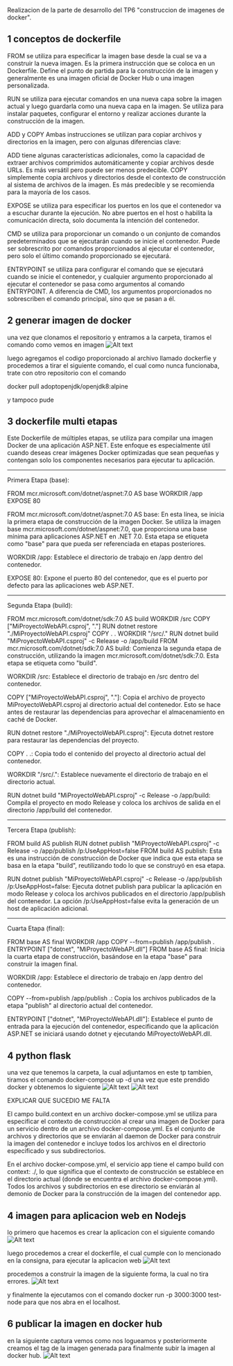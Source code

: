 Realizacion de la parte de desarrollo del TP6 "construccion de imagenes de docker".

## 1 conceptos de dockerfile

FROM
se utiliza para especificar la imagen base desde la cual se va a construir la nueva imagen. Es la primera instrucción que se coloca en un Dockerfile. Define el punto de partida para la construcción de la imagen y generalmente es una imagen oficial de Docker Hub o una imagen personalizada.

RUN
se utiliza para ejecutar comandos en una nueva capa sobre la imagen actual y luego guardarla como una nueva capa en la imagen. Se utiliza para instalar paquetes, configurar el entorno y realizar acciones durante la construcción de la imagen.

ADD y COPY
Ambas instrucciones se utilizan para copiar archivos y directorios en la imagen, pero con algunas diferencias clave:

ADD tiene algunas características adicionales, como la capacidad de extraer archivos comprimidos automáticamente y copiar archivos desde URLs. Es más versátil pero puede ser menos predecible.
COPY simplemente copia archivos y directorios desde el contexto de construcción al sistema de archivos de la imagen. Es más predecible y se recomienda para la mayoría de los casos.

EXPOSE
se utiliza para especificar los puertos en los que el contenedor va a escuchar durante la ejecución. No abre puertos en el host o habilita la comunicación directa, solo documenta la intención del contenedor.

CMD
se utiliza para proporcionar un comando o un conjunto de comandos predeterminados que se ejecutarán cuando se inicie el contenedor. Puede ser sobrescrito por comandos proporcionados al ejecutar el contenedor, pero solo el último comando proporcionado se ejecutará.

ENTRYPOINT
se utiliza para configurar el comando que se ejecutará cuando se inicie el contenedor, y cualquier argumento proporcionado al ejecutar el contenedor se pasa como argumentos al comando ENTRYPOINT. A diferencia de CMD, los argumentos proporcionados no sobrescriben el comando principal, sino que se pasan a él.

## 2 generar imagen de docker
una vez que clonamos el repositorio y entramos a la carpeta, tiramos el comando como vemos en imagen
![Alt text](1.png)

luego agregamos el codigo proporcionado al archivo llamado dockerfie y procedemos a tirar el siguiente comando, el cual como nunca funcionaba, trate con otro repositorio con el comando 

docker pull adoptopenjdk/openjdk8:alpine

y tampoco pude


## 3 dockerfile multi etapas

Este Dockerfile de múltiples etapas, se utiliza para compilar una imagen Docker de una aplicación ASP.NET. Este enfoque es especialmente útil cuando deseas crear imágenes Docker optimizadas que sean pequeñas y contengan solo los componentes necesarios para ejecutar tu aplicación.

-----------------------------------------------------------------------------------
Primera Etapa (base):

FROM mcr.microsoft.com/dotnet/aspnet:7.0 AS base
WORKDIR /app
EXPOSE 80


FROM mcr.microsoft.com/dotnet/aspnet:7.0 AS base: En esta línea, se inicia la primera etapa de construcción de la imagen Docker. Se utiliza la imagen base mcr.microsoft.com/dotnet/aspnet:7.0, que proporciona una base mínima para aplicaciones ASP.NET en .NET 7.0. Esta etapa se etiqueta como "base" para que pueda ser referenciada en etapas posteriores.

WORKDIR /app: Establece el directorio de trabajo en /app dentro del contenedor.

EXPOSE 80: Expone el puerto 80 del contenedor, que es el puerto por defecto para las aplicaciones web ASP.NET.


------------------------------------------------------------------------------
Segunda Etapa (build):


FROM mcr.microsoft.com/dotnet/sdk:7.0 AS build
WORKDIR /src
COPY ["MiProyectoWebAPI.csproj", "."]
RUN dotnet restore "./MiProyectoWebAPI.csproj"
COPY . .
WORKDIR "/src/."
RUN dotnet build "MiProyectoWebAPI.csproj" -c Release -o /app/build
FROM mcr.microsoft.com/dotnet/sdk:7.0 AS build: Comienza la segunda etapa de construcción, utilizando la imagen mcr.microsoft.com/dotnet/sdk:7.0. Esta etapa se etiqueta como "build".

WORKDIR /src: Establece el directorio de trabajo en /src dentro del contenedor.

COPY ["MiProyectoWebAPI.csproj", "."]: Copia el archivo de proyecto MiProyectoWebAPI.csproj al directorio actual del contenedor. Esto se hace antes de restaurar las dependencias para aprovechar el almacenamiento en caché de Docker.

RUN dotnet restore "./MiProyectoWebAPI.csproj": Ejecuta dotnet restore para restaurar las dependencias del proyecto.

COPY . .: Copia todo el contenido del proyecto al directorio actual del contenedor.

WORKDIR "/src/.": Establece nuevamente el directorio de trabajo en el directorio actual.

RUN dotnet build "MiProyectoWebAPI.csproj" -c Release -o /app/build: Compila el proyecto en modo Release y coloca los archivos de salida en el directorio /app/build del contenedor.

--------------------------------------------------------------------------------------
Tercera Etapa (publish):

FROM build AS publish
RUN dotnet publish "MiProyectoWebAPI.csproj" -c Release -o /app/publish /p:UseAppHost=false
FROM build AS publish: Esta es una instrucción de construcción de Docker que indica que esta etapa se basa en la etapa "build", reutilizando todo lo que se construyó en esa etapa.

RUN dotnet publish "MiProyectoWebAPI.csproj" -c Release -o /app/publish /p:UseAppHost=false: Ejecuta dotnet publish para publicar la aplicación en modo Release y coloca los archivos publicados en el directorio /app/publish del contenedor. La opción /p:UseAppHost=false evita la generación de un host de aplicación adicional.

-----------------------------------------------------------------------------------------
Cuarta Etapa (final):
    
FROM base AS final
WORKDIR /app
COPY --from=publish /app/publish .
ENTRYPOINT ["dotnet", "MiProyectoWebAPI.dll"]
FROM base AS final: Inicia la cuarta etapa de construcción, basándose en la etapa "base" para construir la imagen final.

WORKDIR /app: Establece el directorio de trabajo en /app dentro del contenedor.

COPY --from=publish /app/publish .: Copia los archivos publicados de la etapa "publish" al directorio actual del contenedor.

ENTRYPOINT ["dotnet", "MiProyectoWebAPI.dll"]: Establece el punto de entrada para la ejecución del contenedor, especificando que la aplicación ASP.NET se iniciará usando dotnet y ejecutando MiProyectoWebAPI.dll.



## 4 python flask

una vez que tenemos la carpeta, la cual adjuntamos en este tp tambien, tiramos el comando docker-compose up -d una vez que este prendido docker y obtenemos lo siguiente
![Alt text](2.png)
![Alt text](3.png)

EXPLICAR QUE SUCEDIO ME FALTA

El campo build.context en un archivo docker-compose.yml se utiliza para especificar el contexto de construcción al crear una imagen de Docker para un servicio dentro de un archivo docker-compose.yml. Es el conjunto de archivos y directorios que se enviarán al daemon de Docker para construir la imagen del contenedor e incluye todos los archivos en el directorio especificado y sus subdirectorios.

En el archivo docker-compose.yml, el servicio app tiene el campo build con context: ./, lo que significa que el contexto de construcción se establece en el directorio actual (donde se encuentra el archivo docker-compose.yml). Todos los archivos y subdirectorios en ese directorio se enviarán al demonio de Docker para la construcción de la imagen del contenedor app.

## 4 imagen para aplicacion web en Nodejs

lo primero que hacemos es crear la aplicacion con el siguiente comando
![Alt text](4.png)

luego procedemos a crear el dockerfile, el cual cumple con lo mencionado en la consigna, para ejecutar la aplicacion web
![Alt text](5.png)

procedemos a construir la imagen de la siguiente forma, la cual no tira errores.
![Alt text](6.png>)

y finalmente la ejecutamos con el comando docker run -p 3000:3000 test-node para que nos abra en el localhost.

## 6 publicar la imagen en docker hub

en la siguiente captura vemos como nos logueamos y posteriormente creamos el tag de la imagen generada para finalmente subir la imagen al docker hub.
![Alt text](7.png)